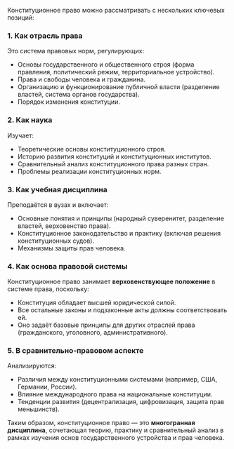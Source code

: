 Конституционное право можно рассматривать с нескольких ключевых позиций:  

### **1. Как отрасль права**  
Это система правовых норм, регулирующих:  
- Основы государственного и общественного строя (форма правления, политический режим, территориальное устройство).  
- Права и свободы человека и гражданина.  
- Организацию и функционирование публичной власти (разделение властей, система органов государства).  
- Порядок изменения конституции.  

### **2. Как наука**  
Изучает:  
- Теоретические основы конституционного строя.  
- Историю развития конституций и конституционных институтов.  
- Сравнительный анализ конституционного права разных стран.  
- Проблемы реализации конституционных норм.  

### **3. Как учебная дисциплина**  
Преподаётся в вузах и включает:  
- Основные понятия и принципы (народный суверенитет, разделение властей, верховенство права).  
- Конституционное законодательство и практику (включая решения конституционных судов).  
- Механизмы защиты прав человека.  

### **4. Как основа правовой системы**  
Конституционное право занимает **верховенствующее положение** в системе права, поскольку:  
- Конституция обладает высшей юридической силой.  
- Все остальные законы и подзаконные акты должны соответствовать ей.  
- Оно задаёт базовые принципы для других отраслей права (гражданского, уголовного, административного).  

### **5. В сравнительно-правовом аспекте**  
Анализируются:  
- Различия между конституционными системами (например, США, Германии, России).  
- Влияние международного права на национальные конституции.  
- Тенденции развития (децентрализация, цифровизация, защита прав меньшинств).  

Таким образом, конституционное право — это **многогранная дисциплина**, сочетающая теорию, практику и сравнительный анализ в рамках изучения основ государственного устройства и прав человека.